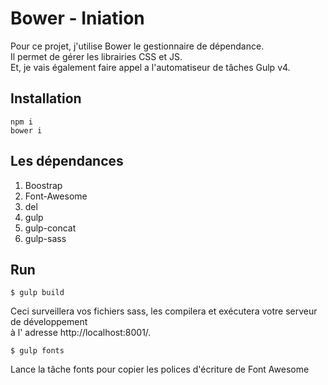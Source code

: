 # Bower - Iniation

Pour ce projet, j'utilise Bower le gestionnaire de dépendance.<br/>  Il permet de gérer les librairies CSS et JS.<br/> 
Et, je vais également faire appel a l'automatiseur de tâches Gulp v4.

## Installation

````
npm i 
bower i
````

## Les dépendances

1. Boostrap
2. Font-Awesome
3. del
4. gulp
5. gulp-concat
6. gulp-sass

## Run

````
$ gulp build 
````
Ceci surveillera vos fichiers sass, les compilera et exécutera votre serveur de développement<br/> à l' adresse http://localhost:8001/.

````
$ gulp fonts
`````
Lance la tâche fonts pour copier les polices d'écriture de Font Awesome



